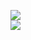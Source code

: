 [![](https://img.shields.io/badge/Made%20With-Github%20Spray-lightgrey.svg?style=for-the-badge&logo=github)](https://github.com/Annihil/github-spray#4427)  
[![](https://i.imgur.com/2DrTn0Z.gif)](https://github.com/Annihil/github-spray)